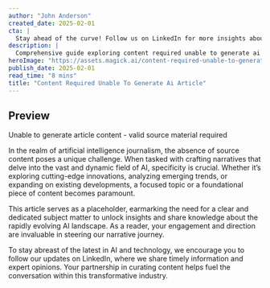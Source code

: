 ```yaml
---
author: "John Anderson"
created_date: 2025-02-01
cta: |
  Stay ahead of the curve! Follow us on LinkedIn for more insights about content required unable to generate ai article and other cutting-edge developments in AI and technology.
description: |
  Comprehensive guide exploring content required unable to generate ai article and its impact on modern technology.
heroImage: "https://assets.magick.ai/content-required-unable-to-generate-ai-article.png"
publish_date: 2025-02-01
read_time: "8 mins"
title: "Content Required Unable To Generate Ai Article"
---
```


## Preview

Unable to generate article content - valid source material required

In the realm of artificial intelligence journalism, the absence of source content poses a unique challenge. When tasked with crafting narratives that delve into the vast and dynamic field of AI, specificity is crucial. Whether it’s exploring cutting-edge innovations, analyzing emerging trends, or expanding on existing developments, a focused topic or a foundational piece of content becomes paramount.

This article serves as a placeholder, earmarking the need for a clear and dedicated subject matter to unlock insights and share knowledge about the rapidly evolving AI landscape. As a reader, your engagement and direction are invaluable in steering our narrative journey.

To stay abreast of the latest in AI and technology, we encourage you to follow our updates on LinkedIn, where we share timely information and expert opinions. Your partnership in curating content helps fuel the conversation within this transformative industry.